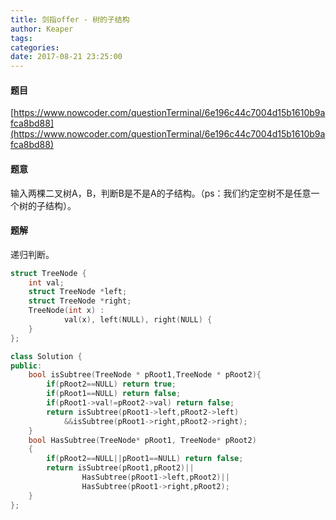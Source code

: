 ```yaml
---
title: 剑指offer - 树的子结构
author: Keaper
tags: 
categories:
date: 2017-08-21 23:25:00
---
```

#### 题目
[https://www.nowcoder.com/questionTerminal/6e196c44c7004d15b1610b9afca8bd88](https://www.nowcoder.com/questionTerminal/6e196c44c7004d15b1610b9afca8bd88)

#### 题意
输入两棵二叉树A，B，判断B是不是A的子结构。（ps：我们约定空树不是任意一个树的子结构）。

#### 题解
递归判断。
```cpp
struct TreeNode {
	int val;
	struct TreeNode *left;
	struct TreeNode *right;
	TreeNode(int x) :
			val(x), left(NULL), right(NULL) {
	}
};

class Solution {
public:
    bool isSubtree(TreeNode * pRoot1,TreeNode * pRoot2){
        if(pRoot2==NULL) return true;
        if(pRoot1==NULL) return false;
        if(pRoot1->val!=pRoot2->val) return false;
        return isSubtree(pRoot1->left,pRoot2->left)
            &&isSubtree(pRoot1->right,pRoot2->right);
    }
    bool HasSubtree(TreeNode* pRoot1, TreeNode* pRoot2)
    {
        if(pRoot2==NULL||pRoot1==NULL) return false;
        return isSubtree(pRoot1,pRoot2)||
                HasSubtree(pRoot1->left,pRoot2)||
                HasSubtree(pRoot1->right,pRoot2);
    }
};
```